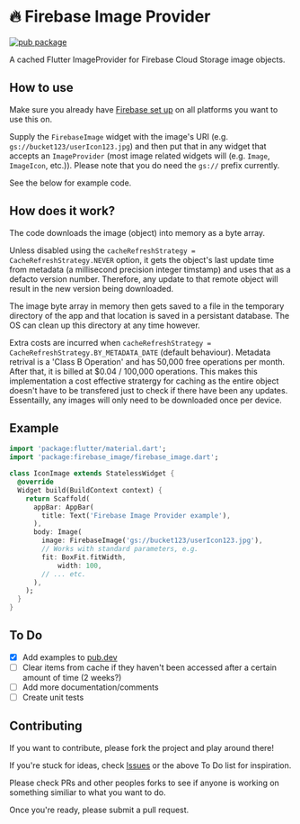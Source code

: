 # 🔥 Firebase Image Provider

[![pub package](https://img.shields.io/pub/v/firebase_image.svg)](https://pub.dartlang.org/packages/firebase_image)


A cached Flutter ImageProvider for Firebase Cloud Storage image objects.

## How to use

Make sure you already have [Firebase set up](https://firebase.google.com/docs/flutter/setup) on all platforms you want to use this on.

Supply the `FirebaseImage` widget with the image's URI (e.g. `gs://bucket123/userIcon123.jpg`) and then put that in any widget that accepts an `ImageProvider` (most image related widgets will (e.g. `Image`, `ImageIcon`, etc.)). Please note that you do need the `gs://` prefix currently.

See the below for example code.

## How does it work?
The code downloads the image (object) into memory as a byte array.

Unless disabled using the `cacheRefreshStrategy = CacheRefreshStrategy.NEVER` option, it gets the object's last update time from metadata (a millisecond precision integer timstamp) and uses that as a defacto version number. Therefore, any update to that remote object will result in the new version being downloaded.

The image byte array in memory then gets saved to a file in the temporary directory of the app and that location is saved in a persistant database. The OS can clean up this directory at any time however.

Extra costs are incurred when `cacheRefreshStrategy = CacheRefreshStrategy.BY_METADATA_DATE` (default behaviour). Metadata retrival is a 'Class B Operation' and has 50,000 free operations per month. After that, it is billed at $0.04 / 100,000 operations. This makes this implementation a cost effective stratergy for caching as the entire object doesn't have to be transfered just to check if there have been any updates. Essentailly, any images will only need to be downloaded once per device.

## Example
```dart
import 'package:flutter/material.dart';
import 'package:firebase_image/firebase_image.dart';

class IconImage extends StatelessWidget {
  @override
  Widget build(BuildContext context) {
    return Scaffold(
      appBar: AppBar(
        title: Text('Firebase Image Provider example'),
      ),
      body: Image(
        image: FirebaseImage('gs://bucket123/userIcon123.jpg'),
        // Works with standard parameters, e.g.
        fit: BoxFit.fitWidth,
            width: 100,
        // ... etc.
      ),
    );
  }
}
```

## To Do

- [x] Add examples to [pub.dev](https://pub.dartlang.org/packages/firebase_image#-example-tab-)
- [ ] Clear items from cache if they haven't been accessed after a certain amount of time (2 weeks?)
- [ ] Add more documentation/comments
- [ ] Create unit tests

## Contributing
If you want to contribute, please fork the project and play around there!

If you're stuck for ideas, check [Issues](https://github.com/mattreid1/firebase_image/issues) or the above To Do list for inspiration.

Please check PRs and other peoples forks to see if anyone is working on something similiar to what you want to do.

Once you're ready, please submit a pull request.